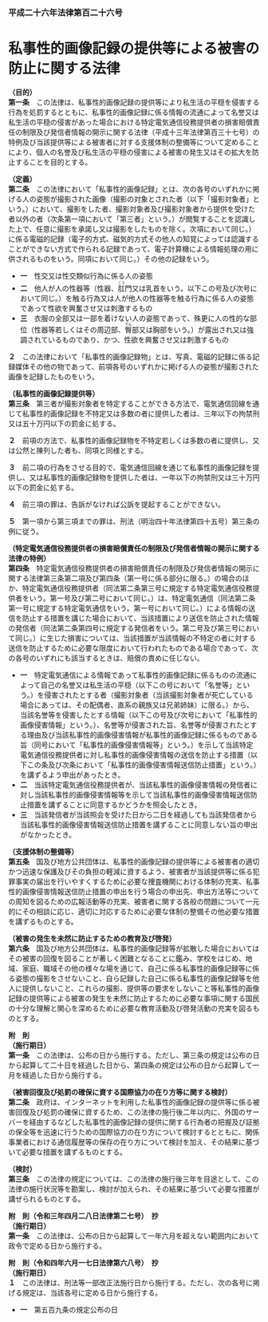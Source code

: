 ### 平成二十六年法律第百二十六号  
# 私事性的画像記録の提供等による被害の防止に関する法律  
  
**（目的）**  
**第一条**　この法律は、私事性的画像記録の提供等により私生活の平穏を侵害する行為を処罰するとともに、私事性的画像記録に係る情報の流通によって名誉又は私生活の平穏の侵害があった場合における特定電気通信役務提供者の損害賠償責任の制限及び発信者情報の開示に関する法律（平成十三年法律第百三十七号）の特例及び当該提供等による被害者に対する支援体制の整備等について定めることにより、個人の名誉及び私生活の平穏の侵害による被害の発生又はその拡大を防止することを目的とする。  
  
**（定義）**  
**第二条**　この法律において「私事性的画像記録」とは、次の各号のいずれかに掲げる人の姿態が撮影された画像（撮影の対象とされた者（以下「撮影対象者」という。）において、撮影をした者、撮影対象者及び撮影対象者から提供を受けた者以外の者（次条第一項において「第三者」という。）が閲覧することを認識した上で、任意に撮影を承諾し又は撮影をしたものを除く。次項において同じ。）に係る電磁的記録（電子的方式、磁気的方式その他人の知覚によっては認識することができない方式で作られる記録であって、電子計算機による情報処理の用に供されるものをいう。同項において同じ。）その他の記録をいう。  
* **一**　性交又は性交類似行為に係る人の姿態  
* **二**　他人が人の性器等（性器、<ruby>肛<rt>こう</rt></ruby>門又は乳首をいう。以下この号及び次号において同じ。）を触る行為又は人が他人の性器等を触る行為に係る人の姿態であって性欲を興奮させ又は刺激するもの  
* **三**　衣服の全部又は一部を着けない人の姿態であって、殊更に人の性的な部位（性器等若しくはその周辺部、<ruby>臀<rt>でん</rt></ruby>部又は胸部をいう。）が露出され又は強調されているものであり、かつ、性欲を興奮させ又は刺激するもの  
  
**２**　この法律において「私事性的画像記録物」とは、写真、電磁的記録に係る記録媒体その他の物であって、前項各号のいずれかに掲げる人の姿態が撮影された画像を記録したものをいう。  
  
**（私事性的画像記録提供等）**  
**第三条**　第三者が撮影対象者を特定することができる方法で、電気通信回線を通じて私事性的画像記録を不特定又は多数の者に提供した者は、三年以下の拘禁刑又は五十万円以下の罰金に処する。  
  
**２**　前項の方法で、私事性的画像記録物を不特定若しくは多数の者に提供し、又は公然と陳列した者も、同項と同様とする。  
  
**３**　前二項の行為をさせる目的で、電気通信回線を通じて私事性的画像記録を提供し、又は私事性的画像記録物を提供した者は、一年以下の拘禁刑又は三十万円以下の罰金に処する。  
  
**４**　前三項の罪は、告訴がなければ公訴を提起することができない。  
  
**５**　第一項から第三項までの罪は、刑法（明治四十年法律第四十五号）第三条の例に従う。  
  
**（特定電気通信役務提供者の損害賠償責任の制限及び発信者情報の開示に関する法律の特例）**  
**第四条**　特定電気通信役務提供者の損害賠償責任の制限及び発信者情報の開示に関する法律第三条第二項及び第四条（第一号に係る部分に限る。）の場合のほか、特定電気通信役務提供者（同法第二条第三号に規定する特定電気通信役務提供者をいう。第一号及び第二号において同じ。）は、特定電気通信（同法第二条第一号に規定する特定電気通信をいう。第一号において同じ。）による情報の送信を防止する措置を講じた場合において、当該措置により送信を防止された情報の発信者（同法第二条第四号に規定する発信者をいう。第二号及び第三号において同じ。）に生じた損害については、当該措置が当該情報の不特定の者に対する送信を防止するために必要な限度において行われたものである場合であって、次の各号のいずれにも該当するときは、賠償の責めに任じない。  
* **一**　特定電気通信による情報であって私事性的画像記録に係るものの流通によって自己の名誉又は私生活の平穏（以下この号において「名誉等」という。）を侵害されたとする者（撮影対象者（当該撮影対象者が死亡している場合にあっては、その配偶者、直系の親族又は兄弟姉妹）に限る。）から、当該名誉等を侵害したとする情報（以下この号及び次号において「私事性的画像侵害情報」という。）、名誉等が侵害された旨、名誉等が侵害されたとする理由及び当該私事性的画像侵害情報が私事性的画像記録に係るものである旨（同号において「私事性的画像侵害情報等」という。）を示して当該特定電気通信役務提供者に対し私事性的画像侵害情報の送信を防止する措置（以下この条及び次条において「私事性的画像侵害情報送信防止措置」という。）を講ずるよう申出があったとき。  
* **二**　当該特定電気通信役務提供者が、当該私事性的画像侵害情報の発信者に対し当該私事性的画像侵害情報等を示して当該私事性的画像侵害情報送信防止措置を講ずることに同意するかどうかを照会したとき。  
* **三**　当該発信者が当該照会を受けた日から二日を経過しても当該発信者から当該私事性的画像侵害情報送信防止措置を講ずることに同意しない旨の申出がなかったとき。  
  
**（支援体制の整備等）**  
**第五条**　国及び地方公共団体は、私事性的画像記録の提供等による被害者の適切かつ迅速な保護及びその負担の軽減に資するよう、被害者が当該提供等に係る犯罪事実の届出を行いやすくするために必要な捜査機関における体制の充実、私事性的画像侵害情報送信防止措置の申出を行う場合の申出先、申出方法等についての周知を図るための広報活動等の充実、被害者に関する各般の問題について一元的にその相談に応じ、適切に対応するために必要な体制の整備その他必要な措置を講ずるものとする。  
  
**（被害の発生を未然に防止するための教育及び啓発）**  
**第六条**　国及び地方公共団体は、私事性的画像記録等が拡散した場合においてはその被害の回復を図ることが著しく困難となることに鑑み、学校をはじめ、地域、家庭、職域その他の様々な場を通じて、自己に係る私事性的画像記録等に係る姿態の撮影をさせないこと、自ら記録した自己に係る私事性的画像記録等を他人に提供しないこと、これらの撮影、提供等の要求をしないこと等私事性的画像記録の提供等による被害の発生を未然に防止するために必要な事項に関する国民の十分な理解と関心を深めるために必要な教育活動及び啓発活動の充実を図るものとする。  
  
**附　則**  
**（施行期日）**  
**第一条**　この法律は、公布の日から施行する。ただし、第三条の規定は公布の日から起算して二十日を経過した日から、第四条の規定は公布の日から起算して一月を経過した日から施行する。  
  
**（被害回復及び処罰の確保に資する国際協力の在り方等に関する検討）**  
**第二条**　政府は、インターネットを利用した私事性的画像記録の提供等に係る被害回復及び処罰の確保に資するため、この法律の施行後二年以内に、外国のサーバーを経由するなどした私事性的画像記録の提供に関する行為者の把握及び証拠の保全等を迅速に行うための国際協力の在り方について検討するとともに、関係事業者における通信履歴等の保存の在り方について検討を加え、その結果に基づいて必要な措置を講ずるものとする。  
  
**（検討）**  
**第三条**　この法律の規定については、この法律の施行後三年を目途として、この法律の施行状況等を勘案し、検討が加えられ、その結果に基づいて必要な措置が講ぜられるものとする。  
  
**附　則（令和三年四月二八日法律第二七号）　抄**  
**（施行期日）**  
**第一条**　この法律は、公布の日から起算して一年六月を超えない範囲内において政令で定める日から施行する。  
  
**附　則（令和四年六月一七日法律第六八号）　抄**  
**（施行期日）**  
**１**　この法律は、刑法等一部改正法施行日から施行する。ただし、次の各号に掲げる規定は、当該各号に定める日から施行する。  
* **一**　第五百九条の規定公布の日  
  
